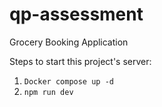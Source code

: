 # qp-assessment
Grocery Booking Application

Steps to start this project's server:

1. `Docker compose up -d`
2. `npm run dev`
